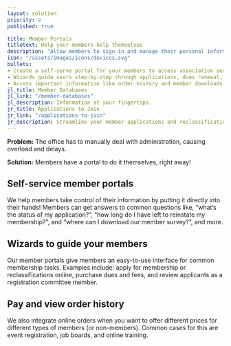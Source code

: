 ```yaml
---
layout: solution
priority: 2
published: true

title: Member Portals
titletext: Help your members help themselves
description: "Allow members to sign in and manage their personal information, submit payments, request changes to their status, and securely download files."
icon: "/assets/images/icons/devices.svg"
bullets:
- Create a self-serve portal for your members to access association services.
- Wizards guide users step-by-step through applications, dues renewal, and more.
- Access important information like order history and member downloads.
jl_title: Member Databases
jl_link: "/member-databases"
jl_description: Information at your fingertips.
jr_title: Applications to Join
jr_link: "/applications-to-join"
jr_description: Streamline your member applications and reclassifications.
---
```


**Problem:** The office has to manually deal with administration, causing overload and delays.

**Solution:** Members have a portal to do it themselves, right away!

## Self-service member portals

We help members take control of their information by putting it directly into their hands! Members can get answers to common questions like, “what’s the status of my application?”, “how long do I have left to reinstate my membership?”, and “where can I download our member survey?”, and more.

## Wizards to guide your members

Our member portals give members an easy-to-use interface for common membership tasks. Examples include: apply for membership or reclassifications online, purchase dues and fees, and review applicants as a registration committee member.

## Pay and view order history

We also integrate online orders when you want to offer different prices for different types of members (or non-members). Common cases for this are event registration, job boards, and online training.
